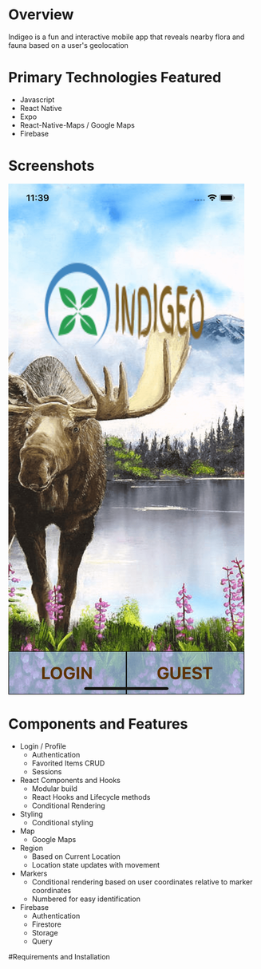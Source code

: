 # Overview

Indigeo is a fun and interactive mobile app that reveals nearby flora and fauna based on a user's geolocation

# Primary Technologies Featured

- Javascript
- React Native
- Expo
- React-Native-Maps / Google Maps
- Firebase

# Screenshots

![Home Screenshot](./app/assets/screenshots/Indigeo-Home.png?raw=true "Home Screen")

# Components and Features

- Login / Profile
  - Authentication
  - Favorited Items CRUD
  - Sessions
- React Components and Hooks
  - Modular build
  - React Hooks and Lifecycle methods
  - Conditional Rendering
- Styling
  - Conditional styling
- Map
  - Google Maps
- Region
  - Based on Current Location
  - Location state updates with movement
- Markers
  - Conditional rendering based on user coordinates relative to marker coordinates
  - Numbered for easy identification
- Firebase
  - Authentication
  - Firestore
  - Storage
  - Query

#Requirements and Installation
